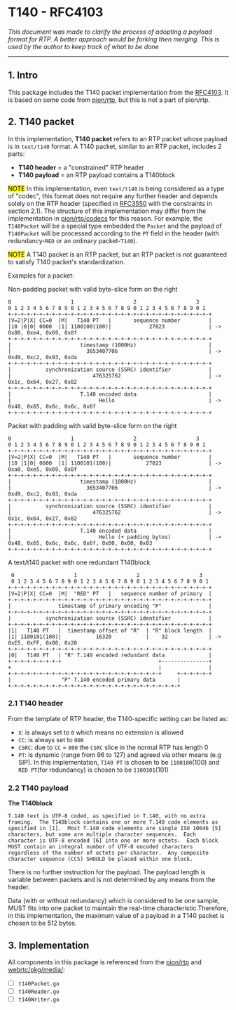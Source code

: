 # T140 - RFC4103
*This document was made to clarify the process of adopting a payload format for RTP.*
*A better approach would be forking then merging.*
*This is used by the author to keep track of what to be done*
___

## 1. Intro
This package includes the T140 packet implementation from the [RFC4103](https://datatracker.ietf.org/doc/html/rfc4103).
It is based on some code from [pion/rtp](https://github.com/pion/rtp), but this is not a part of pion/rtp.

## 2. T140 packet
In this implementation, **T140 packet** refers to an RTP packet whose payload is in `text/t140` format.
A T140 packet, similar to an RTP packet, includes 2 parts:
- **T140 header** = a "constrained" RTP header
- **T140 payload** = an RTP payload contains a T140block

<mark>NOTE</mark> In this implementation, even `text/t140` is being considered as a type of "codec", this format does not require any further header and depends solely on the RTP header (specified in [RFC3550](https://datatracker.ietf.org/doc/html/rfc3550) with the constraints in section 2.1). The structure of this implementation may differ from the implementation in [pion/rtp/codecs](https://github.com/pion/rtp/tree/master/codecs) for this reason. For example, the `T140Packet` will be a special type embedded the `Packet` and the payload of `T140Packet` will be processed according to the `PT` field in the header (with redundancy-`RED` or an ordinary packet-`T140`).

<mark>NOTE</mark> A T140 packet is an RTP packet, but an RTP packet is not guaranteed to satisfy T140 packet's standardization.

Examples for a packet:

Non-padding packet with valid byte-slice form on the right
```
0                   1                   2                   3
0 1 2 3 4 5 6 7 8 9 0 1 2 3 4 5 6 7 8 9 0 1 2 3 4 5 6 7 8 9 0 1
+-+-+-+-+-+-+-+-+-+-+-+-+-+-+-+-+-+-+-+-+-+-+-+-+-+-+-+-+-+-+-+-+
|V=2|P|X| CC=0  |M|   T140 PT   |       sequence number         |
|10 |0|0| 0000  |1| 1100100(100)|            27023              | -> 0x80, 0xe4, 0x69, 0x8f
+-+-+-+-+-+-+-+-+-+-+-+-+-+-+-+-+-+-+-+-+-+-+-+-+-+-+-+-+-+-+-+-+
|                      timestamp (1000Hz)                       |
|                        3653407706                             | -> 0xd9, 0xc2, 0x93, 0xda
+-+-+-+-+-+-+-+-+-+-+-+-+-+-+-+-+-+-+-+-+-+-+-+-+-+-+-+-+-+-+-+-+
|           synchronization source (SSRC) identifier            |
|                          476325762                            | -> 0x1c, 0x64, 0x27, 0x82
+-+-+-+-+-+-+-+-+-+-+-+-+-+-+-+-+-+-+-+-+-+-+-+-+-+-+-+-+-+-+-+-+
|                      T.140 encoded data                       |
|                            Hello                              | -> 0x48, 0x65, 0x6c, 0x6c, 0x6f
+-+-+-+-+-+-+-+-+-+-+-+-+-+-+-+-+-+-+-+-+-+-+-+-+-+-+-+-+-+-+-+-+
```

Packet with padding with valid byte-slice form on the right
```
0                   1                   2                   3
0 1 2 3 4 5 6 7 8 9 0 1 2 3 4 5 6 7 8 9 0 1 2 3 4 5 6 7 8 9 0 1
+-+-+-+-+-+-+-+-+-+-+-+-+-+-+-+-+-+-+-+-+-+-+-+-+-+-+-+-+-+-+-+-+
|V=2|P|X| CC=0  |M|   T140 PT   |       sequence number         |
|10 |1|0| 0000  |1| 1100101(100)|           27023               | -> 0xa0, 0xe5, 0x69, 0x8f
+-+-+-+-+-+-+-+-+-+-+-+-+-+-+-+-+-+-+-+-+-+-+-+-+-+-+-+-+-+-+-+-+
|                      timestamp (1000Hz)                       |
|                        3653407706                             | -> 0xd9, 0xc2, 0x93, 0xda
+-+-+-+-+-+-+-+-+-+-+-+-+-+-+-+-+-+-+-+-+-+-+-+-+-+-+-+-+-+-+-+-+
|           synchronization source (SSRC) identifier            |
|                          476325762                            | -> 0x1c, 0x64, 0x27, 0x82
+-+-+-+-+-+-+-+-+-+-+-+-+-+-+-+-+-+-+-+-+-+-+-+-+-+-+-+-+-+-+-+-+
|                      T.140 encoded data                       |
|                            Hello (+ padding bytes)            | -> 0x48, 0x65, 0x6c, 0x6c, 0x6f, 0x00, 0x00, 0x03
+-+-+-+-+-+-+-+-+-+-+-+-+-+-+-+-+-+-+-+-+-+-+-+-+-+-+-+-+-+-+-+-+

```

A text/t140 packet with one redundant T140block
```
 0                   1                   2                   3
 0 1 2 3 4 5 6 7 8 9 0 1 2 3 4 5 6 7 8 9 0 1 2 3 4 5 6 7 8 9 0 1
+-+-+-+-+-+-+-+-+-+-+-+-+-+-+-+-+-+-+-+-+-+-+-+-+-+-+-+-+-+-+-+-+
|V=2|P|X| CC=0  |M|  "RED" PT   |   sequence number of primary  |
+-+-+-+-+-+-+-+-+-+-+-+-+-+-+-+-+-+-+-+-+-+-+-+-+-+-+-+-+-+-+-+-+
|               timestamp of primary encoding "P"               |
+-+-+-+-+-+-+-+-+-+-+-+-+-+-+-+-+-+-+-+-+-+-+-+-+-+-+-+-+-+-+-+-+
|           synchronization source (SSRC) identifier            |
+-+-+-+-+-+-+-+-+-+-+-+-+-+-+-+-+-+-+-+-+-+-+-+-+-+-+-+-+-+-+-+-+
|1|   T140 PT   |  timestamp offset of "R"  | "R" block length  |
|1| 1100101(100)|           16320           |    32             | -> 0xE5, 0xFF, 0x00, 0x20
+-+-+-+-+-+-+-+-+-+-+-+-+-+-+-+-+-+-+-+-+-+-+-+-+-+-+-+-+-+-+-+-+
|0|   T140 PT   | "R" T.140 encoded redundant data              |
+-+-+-+-+-+-+-+-+                               +---------------+
+                                               |               |
+-+-+-+-+-+-+-+-+-+-+-+-+-+-+-+-+-+-+-+-+-+-+-+-+     +-+-+-+-+-+
|                "P" T.140 encoded primary data       |
+-+-+-+-+-+-+-+-+-+-+-+-+-+-+-+-+-+-+-+-+-+-+-+-+-+-+-+
```

### 2.1 T140 header
From the template of RTP header, the T140-specific setting can be listed as:
- `X`: is always set to `0` which means no extension is allowed
- `CC`: is always set to `000`
- `CSRC`: due to `CC` = `000` the `CSRC` slice in the normal RTP has length 0
- `PT`: is dynamic (range from 96 to 127) and agreed via other means (e.g SIP). In this implementation, `T140 PT` is chosen to be `1100100`(100) and `RED PT`(for redundancy) is chosen to be `1100101`(101)

### 2.2 T140 payload
**The T140block**

    T.140 text is UTF-8 coded, as specified in T.140, with no extra
    framing.  The T140block contains one or more T.140 code elements as
    specified in [1].  Most T.140 code elements are single ISO 10646 [5]
    characters, but some are multiple character sequences.  Each
    character is UTF-8 encoded [6] into one or more octets.  Each block
    MUST contain an integral number of UTF-8 encoded characters
    regardless of the number of octets per character.  Any composite
    character sequence (CCS) SHOULD be placed within one block.

There is no further instruction for the payload. The payload length is variable between packets and is not determined by any means from the header.

Data (with or without redundancy) which is considered to be one sample, MUST fits into one packet to maintain the real-time characteristic.Therefore, in this implementation, the maximum value of a payload in a T140 packet is chosen to be 512 bytes.

## 3. Implementation
All components in this package is referenced from the [pion/rtp](https://github.com/pion/rtp) and [webrtc/pkg/media/](https://github.com/pion/webrtc/tree/master/pkg/media):
- [ ] `t140Packet.go`
- [ ] `t140Reader.go`
- [ ] `t140Writer.go`